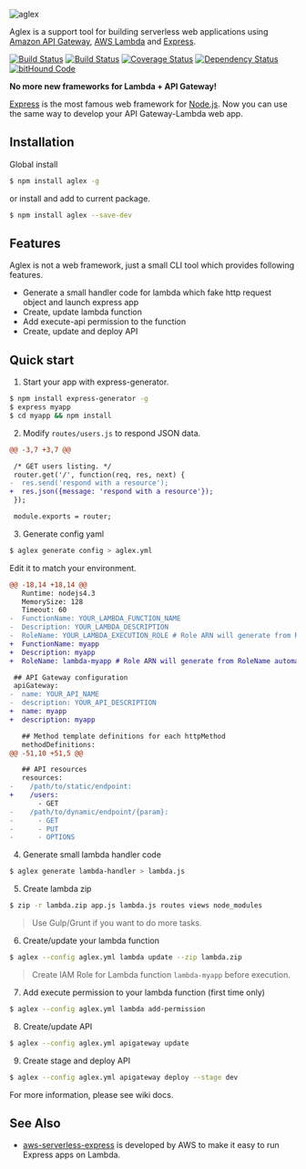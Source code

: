 ![aglex][aglex-img]

Aglex is a support tool for building serverless web applications using [Amazon API Gateway], [AWS Lambda] and [Express].

[![Build Status][npm-img]][npm-url]
[![Build Status][travis-img]][travis-url]
[![Coverage Status][coveralls-img]][coveralls-url]
[![Dependency Status][gemnasium-img]][gemnasium-url]
[![bitHound Code][bithound-img]][bithound-url]

**No more new frameworks for Lambda + API Gateway!**

[Express] is the most famous web framework for [Node.js].
Now you can use the same way to develop your API Gateway-Lambda web app.

## Installation

Global install

```bash
$ npm install aglex -g
```

or install and add to current package.

```bash
$ npm install aglex --save-dev
```

## Features

Aglex is not a web framework, just a small CLI tool which provides following features.

- Generate a small handler code for lambda which fake http request object and launch express app
- Create, update lambda function
- Add execute-api permission to the function
- Create, update and deploy API

## Quick start

1. Start your app with express-generator.

  ```bash
  $ npm install express-generator -g
  $ express myapp
  $ cd myapp && npm install
  ```

2. Modify `routes/users.js` to respond JSON data.

  ```diff
  @@ -3,7 +3,7 @@

   /* GET users listing. */
   router.get('/', function(req, res, next) {
  -  res.send('respond with a resource');
  +  res.json({message: 'respond with a resource'});
   });

   module.exports = router;
  ```

3. Generate config yaml

  ```bash
  $ aglex generate config > aglex.yml
  ```

  Edit it to match your environment.

  ```diff
  @@ -18,14 +18,14 @@
     Runtime: nodejs4.3
     MemorySize: 128
     Timeout: 60
  -  FunctionName: YOUR_LAMBDA_FUNCTION_NAME
  -  Description: YOUR_LAMBDA_DESCRIPTION
  -  RoleName: YOUR_LAMBDA_EXECUTION_ROLE # Role ARN will generate from RoleName automatically
  +  FunctionName: myapp
  +  Description: myapp
  +  RoleName: lambda-myapp # Role ARN will generate from RoleName automatically

   ## API Gateway configuration
   apiGateway:
  -  name: YOUR_API_NAME
  -  description: YOUR_API_DESCRIPTION
  +  name: myapp
  +  description: myapp

     ## Method template definitions for each httpMethod
     methodDefinitions:
  @@ -51,10 +51,5 @@

     ## API resources
     resources:
  -    /path/to/static/endpoint:
  +    /users:
         - GET
  -    /path/to/dynamic/endpoint/{param}:
  -      - GET
  -      - PUT
  -      - OPTIONS
  ```

4. Generate small lambda handler code

  ```bash
  $ aglex generate lambda-handler > lambda.js
  ```

5. Create lambda zip

  ```bash
  $ zip -r lambda.zip app.js lambda.js routes views node_modules
  ```

  > Use Gulp/Grunt if you want to do more tasks.

6. Create/update your lambda function

  ```bash
  $ aglex --config aglex.yml lambda update --zip lambda.zip
  ```

  > Create IAM Role for Lambda function `lambda-myapp` before execution.

7. Add execute permission to your lambda function (first time only)

  ```bash
  $ aglex --config aglex.yml lambda add-permission
  ```

8. Create/update API

  ```bash
  $ aglex --config aglex.yml apigateway update
  ```

9. Create stage and deploy API

  ```bash
  $ aglex --config aglex.yml apigateway deploy --stage dev
  ```

For more information, please see wiki docs.

## See Also

 * [aws-serverless-express](https://github.com/awslabs/aws-serverless-express) is developed by AWS to make it easy to run Express apps on Lambda.

[aglex-img]: https://raw.githubusercontent.com/u-minor/aglex/master/logo.png
[npm-img]: https://img.shields.io/npm/v/aglex.svg
[npm-url]: https://npmjs.org/package/aglex
[travis-img]: https://img.shields.io/travis/u-minor/aglex/master.svg
[travis-url]: https://travis-ci.org/u-minor/aglex
[coveralls-img]: https://img.shields.io/coveralls/u-minor/aglex/master.svg
[coveralls-url]: https://coveralls.io/r/u-minor/aglex?branch=master
[gemnasium-img]: https://img.shields.io/gemnasium/u-minor/aglex.svg
[gemnasium-url]: https://gemnasium.com/u-minor/aglex
[bithound-img]: https://img.shields.io/bithound/code/github/u-minor/aglex.svg
[bithound-url]: https://www.bithound.io/github/u-minor/aglex
[Amazon API Gateway]: https://aws.amazon.com/api-gateway/
[AWS Lambda]: https://aws.amazon.com/lambda/
[Express]: http://expressjs.com/
[Node.js]: https://nodejs.org/
